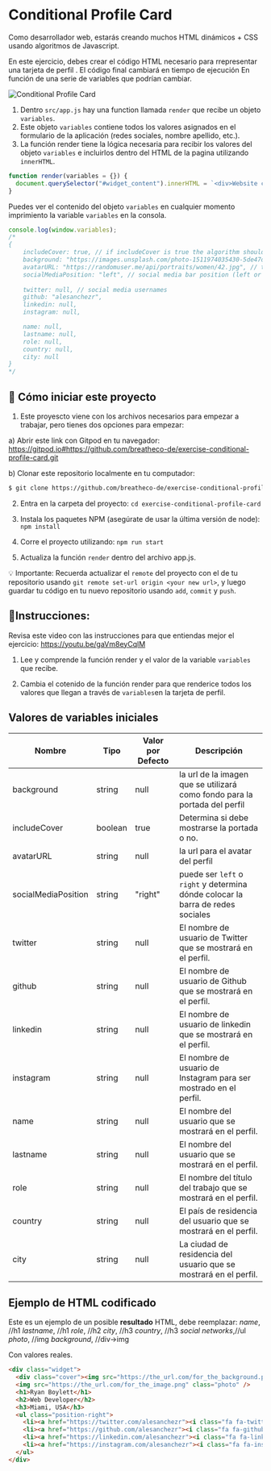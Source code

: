 # Conditional Profile Card




Como desarrollador web, estarás creando muchos HTML dinámicos + CSS usando algoritmos de Javascript.

En este ejercicio, debes crear el código HTML necesario para rrepresentar una tarjeta de perfil . El código final cambiará en tiempo de ejecución En función de una serie de variables que podrían cambiar.

![Conditional Profile Card](https://github.com/breatheco-de/exercise-conditional-profile-card/raw/master/preview.gif?raw=true)

1. Dentro `src/app.js` hay una function llamada `render` que recibe un objeto `variables`.
2. Este objeto `variables` contiene todos los valores asignados en el formulario de la aplicación (redes sociales, nombre apellido, etc.).
3. La función render tiene la lógica necesaria para recibir los valores del objeto `variables` e incluirlos dentro del HTML de la pagina utilizando `innerHTML`.

```js
function render(variables = {}) {
  document.querySelector("#widget_content").innerHTML = `<div>Website code</div>`;
}
```

Puedes ver el contenido del objeto `variables` en cualquier momento imprimiento la variable `variables` en la consola.

```js
console.log(window.variables);
/*
{
    includeCover: true, // if includeCover is true the algorithm should
    background: "https://images.unsplash.com/photo-1511974035430-5de47d3b95da", // this is the url of the image that will used as background for the profile cover
    avatarURL: "https://randomuser.me/api/portraits/women/42.jpg", // this is the url for the profile avatar
    socialMediaPosition: "left", // social media bar position (left or right)
    
    twitter: null, // social media usernames
    github: "alesanchezr",
    linkedin: null,
    instagram: null,

    name: null,
    lastname: null,
    role: null,
    country: null,
    city: null
}
*/
```

## 🌱  Cómo iniciar este proyecto

1. Este proyescto viene con los archivos necesarios para empezar a trabajar, pero tienes dos opciones para empezar:

a) Abrir este link con Gitpod en tu navegador: https://gitpod.io#https://github.com/breatheco-de/exercise-conditional-profile-card.git

b) Clonar este repositorio localmente en tu computador:
```sh
$ git clone https://github.com/breatheco-de/exercise-conditional-profile-card.git
```
2. Entra en la carpeta del proyecto:  `cd exercise-conditional-profile-card`

3. Instala los paquetes NPM (asegúrate de usar la última versión de node): `npm install`

4. Corre el proyecto utilizando:  `npm run start`

5. Actualiza la función `render` dentro del archivo app.js.

💡 Importante: Recuerda actualizar el `remote` del proyecto con el de tu repositorio usando `git remote set-url origin <your new url>`, y luego guardar tu código en tu nuevo repositorio usando `add`, `commit` y `push`.


## 📝Instrucciones:

Revisa este video con las instrucciones para que entiendas mejor el ejercicio: https://youtu.be/gaVm8eyCqlM

1. Lee y comprende la función render y el valor de la variable `variables` que recibe.

2. Cambia el cotenido de la función render para que renderice todos los valores que llegan a través de `variables`en la tarjeta de perfil.


## Valores de variables iniciales

| Nombre | Tipo | Valor por Defecto | Descripción |
| --- | --- | --- | --- |
| background | string | null | la url de la imagen que se utilizará como fondo para la portada del perfil |
| includeCover | boolean | true | Determina si debe mostrarse la portada o no. |
| avatarURL | string | null | la url para el avatar del perfil |
| socialMediaPosition | string | "right" | puede ser `left` o` right` y determina dónde colocar la barra de redes sociales |
| twitter | string | null | El nombre de usuario de Twitter que se mostrará en el perfil. |
| github | string | null | El nombre de usuario de Github que se mostrará en el perfil. |
| linkedin | string | null | El nombre de usuario de linkedin que se mostrará en el perfil. |
| instagram | string | null | El nombre de usuario de Instagram para ser mostrado en el perfil. |
| name | string | null | El nombre del usuario que se mostrará en el perfil.|
| lastname | string | null | El nombre del usuario que se mostrará en el perfil. |
| role | string | null | El nombre del título del trabajo que se mostrará en el perfil. |
| country | string | null | El país de residencia del usuario que se mostrará en el perfil. |
| city | string | null | La ciudad de residencia del usuario que se mostrará en el perfil.|

## Ejemplo de HTML codificado

Este es un ejemplo de un posible **resultado** HTML, debe reemplazar: 
  *name*,           //h1 
  *lastname*,       //h1
  *role*,           //h2
  *city*,           //h3
  *country*,        //h3
  *social networks*,//ul
  *photo*,          //img
  *background*,     //div->img

Con valores reales.

```html
<div class="widget">
  <div class="cover"><img src="https://the_url.com/for_the_background.png" /></div>
  <img src="https://the_url.com/for_the_image.png" class="photo" />
  <h1>Ryan Boylett</h1>
  <h2>Web Developer</h2>
  <h3>Miami, USA</h3>
  <ul class="position-right">
    <li><a href="https://twitter.com/alesanchezr"><i class="fa fa-twitter"></i></a></li>
    <li><a href="https://github.com/alesanchezr"><i class="fa fa-github"></i></a></li>
    <li><a href="https://linkedin.com/alesanchezr"><i class="fa fa-linkedin"></i></a></li>
    <li><a href="https://instagram.com/alesanchezr"><i class="fa fa-instagram"></i></a></li>
  </ul>
</div>
```
